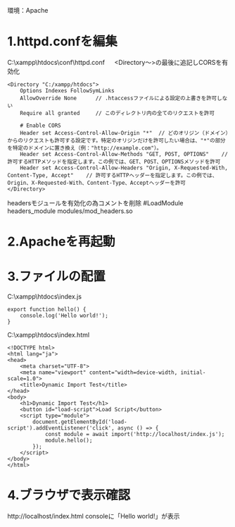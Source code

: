 環境：Apache

# 1.httpd.confを編集
C:\xampp\htdocs\conf\httpd.conf
　
<Directory～>の最後に追記しCORSを有効化
```
<Directory "C:/xampp/htdocs">
    Options Indexes FollowSymLinks
    AllowOverride None		// .htaccessファイルによる設定の上書きを許可しない
    Require all granted		// このディレクトリ内の全てのリクエストを許可

    # Enable CORS
    Header set Access-Control-Allow-Origin "*"	// どのオリジン（ドメイン）からのリクエストも許可する設定です。特定のオリジンだけを許可したい場合は、"*"の部分を特定のドメインに置き換え（例："http://example.com"）。
    Header set Access-Control-Allow-Methods "GET, POST, OPTIONS"	// 許可するHTTPメソッドを指定します。この例では、GET、POST、OPTIONSメソッドを許可
    Header set Access-Control-Allow-Headers "Origin, X-Requested-With, Content-Type, Accept"	// 許可するHTTPヘッダーを指定します。この例では、Origin、X-Requested-With、Content-Type、Acceptヘッダーを許可
</Directory>
```

headersモジュールを有効化の為コメントを削除
#LoadModule headers_module modules/mod_headers.so

# 2.Apacheを再起動

# 3.ファイルの配置
C:\xampp\htdocs\index.js
```
export function hello() {
    console.log('Hello world!');
}
```
C:\xampp\htdocs\index.html
```
<!DOCTYPE html>
<html lang="ja">
<head>
    <meta charset="UTF-8">
    <meta name="viewport" content="width=device-width, initial-scale=1.0">
    <title>Dynamic Import Test</title>
</head>
<body>
    <h1>Dynamic Import Test</h1>
    <button id="load-script">Load Script</button>
    <script type="module">
        document.getElementById('load-script').addEventListener('click', async () => {
            const module = await import('http://localhost/index.js');
            module.hello();
        });
    </script>
</body>
</html>
```

# 4.ブラウザで表示確認
http://localhost/index.html
consoleに「Hello world!」が表示
